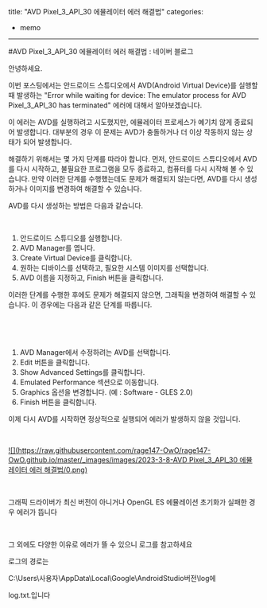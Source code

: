 title: "AVD Pixel\_3\_API\_30 에뮬레이터 에러 해결법"
categories:
 - memo
---
#AVD Pixel\_3\_API\_30 에뮬레이터 에러 해결법 : 네이버 블로그








안녕하세요.

이번 포스팅에서는 안드로이드 스튜디오에서 AVD(Android Virtual Device)를 실행할 때 발생하는 "Error while waiting for device: The emulator process for AVD Pixel\_3\_API\_30 has terminated" 에러에 대해서 알아보겠습니다.

이 에러는 AVD를 실행하려고 시도했지만, 에뮬레이터 프로세스가 예기치 않게 종료되어 발생합니다. 대부분의 경우 이 문제는 AVD가 충돌하거나 더 이상 작동하지 않는 상태가 되어 발생합니다.

해결하기 위해서는 몇 가지 단계를 따라야 합니다. 먼저, 안드로이드 스튜디오에서 AVD를 다시 시작하고, 불필요한 프로그램을 모두 종료하고, 컴퓨터를 다시 시작해 볼 수 있습니다. 만약 이러한 단계를 수행했는데도 문제가 해결되지 않는다면, AVD를 다시 생성하거나 이미지를 변경하여 해결할 수 있습니다.

AVD를 다시 생성하는 방법은 다음과 같습니다.

​

1. 안드로이드 스튜디오를 실행합니다.
2. AVD Manager를 엽니다.
3. Create Virtual Device를 클릭합니다.
4. 원하는 디바이스를 선택하고, 필요한 시스템 이미지를 선택합니다.
5. AVD 이름을 지정하고, Finish 버튼을 클릭합니다.

이러한 단계를 수행한 후에도 문제가 해결되지 않으면, 그래픽을 변경하여 해결할 수 있습니다. 이 경우에는 다음과 같은 단계를 따릅니다.

​

​

1. AVD Manager에서 수정하려는 AVD를 선택합니다.
2. Edit 버튼을 클릭합니다.
3. Show Advanced Settings를 클릭합니다.
4. Emulated Performance 섹션으로 이동합니다.
5. Graphics 옵션을 변경합니다. (예 : Software - GLES 2.0)
6. Finish 버튼을 클릭합니다.

이제 다시 AVD를 시작하면 정상적으로 실행되어 에러가 발생하지 않을 것입니다.

​





 



[![](https://raw.githubusercontent.com/rage147-OwO/rage147-OwO.github.io/master/_images/images/2023-3-8-AVD Pixel_3_API_30 에뮬레이터 에러 해결법/0.png)](#)








​

그래픽 드라이버가 최신 버전이 아니거나 OpenGL ES 에뮬레이션 초기화가 실패한 경우 에러가 뜹니다

​

그 외에도 다양한 이유로 에러가 뜰 수 있으니 로그를 참고하세요

로그의 경로는 

C:\Users\사용자\AppData\Local\Google\AndroidStudio버전\log에 

log.txt.입니다

​